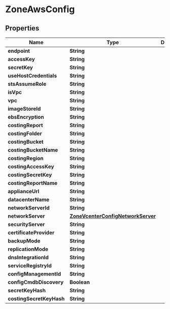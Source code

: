 

# ZoneAwsConfig

## Properties

Name | Type | Description | Notes
------------ | ------------- | ------------- | -------------
**endpoint** | **String** |  |  [optional]
**accessKey** | **String** |  |  [optional]
**secretKey** | **String** |  |  [optional]
**useHostCredentials** | **String** |  |  [optional]
**stsAssumeRole** | **String** |  |  [optional]
**isVpc** | **String** |  |  [optional]
**vpc** | **String** |  |  [optional]
**imageStoreId** | **String** |  |  [optional]
**ebsEncryption** | **String** |  |  [optional]
**costingReport** | **String** |  |  [optional]
**costingFolder** | **String** |  |  [optional]
**costingBucket** | **String** |  |  [optional]
**costingBucketName** | **String** |  |  [optional]
**costingRegion** | **String** |  |  [optional]
**costingAccessKey** | **String** |  |  [optional]
**costingSecretKey** | **String** |  |  [optional]
**costingReportName** | **String** |  |  [optional]
**applianceUrl** | **String** |  |  [optional]
**datacenterName** | **String** |  |  [optional]
**networkServerId** | **String** |  |  [optional]
**networkServer** | [**ZoneVcenterConfigNetworkServer**](ZoneVcenterConfigNetworkServer.md) |  |  [optional]
**securityServer** | **String** |  |  [optional]
**certificateProvider** | **String** |  |  [optional]
**backupMode** | **String** |  |  [optional]
**replicationMode** | **String** |  |  [optional]
**dnsIntegrationId** | **String** |  |  [optional]
**serviceRegistryId** | **String** |  |  [optional]
**configManagementId** | **String** |  |  [optional]
**configCmdbDiscovery** | **Boolean** |  |  [optional]
**secretKeyHash** | **String** |  |  [optional]
**costingSecretKeyHash** | **String** |  |  [optional]



